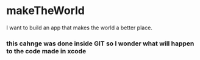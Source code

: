 # makeTheWorld
I want to build an app that makes the world a better place.

### this cahnge was done inside GIT so I wonder what will happen to the code made in xcode
